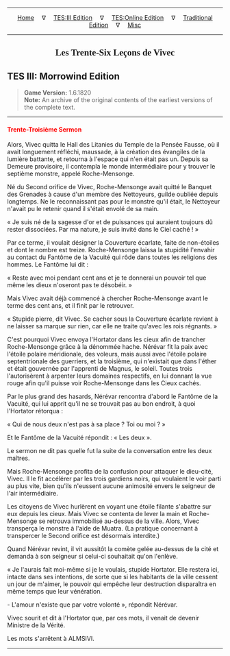 
---

<!-- Jekyll Page Links -->

<center>
<a href="../../../../index.html">Home</a>
&emsp;&nabla;&emsp;
<a href="../../../index-tes3.html">TES:III Edition</a>
&emsp;&nabla;&emsp;
<a href="../../../index-teso.html">TES:Online Edition</a>
&emsp;&nabla;&emsp;
<a href="../../../index-traditional.html">Traditional Edition</a>
&emsp;&nabla;&emsp;
<a href="../../../index-misc.html">Misc</a>
</center>

<!-- Markdown Body Below: -->

---

<center>
<h2><span style="font-family:Georgia">Les Trente-Six Leçons de Vivec</span></h2>
</center>

## TES III: Morrowind Edition

> __Game Version:__ 1.6.1820\
> __Note:__ An archive of the original contents of the earliest versions of the complete text.

---

#### <span style="color:red">Trente-Troisième Sermon</span>

Alors, Vivec quitta le Hall des Litanies du Temple de la Pensée Fausse, où il avait longuement réfléchi, maussade, à la création des évangiles de la lumière battante, et retourna à l'espace qui n'en était pas un. Depuis sa Demeure provisoire, il contempla le monde intermédiaire pour y trouver le septième monstre, appelé Roche-Mensonge.

Né du Second orifice de Vivec, Roche-Mensonge avait quitté le Banquet des Grenades à cause d'un membre des Nettoyeurs, guilde oubliée depuis longtemps. Ne le reconnaissant pas pour le monstre qu'il était, le Nettoyeur n'avait pu le retenir quand il s'était envolé de sa main.

« Je suis né de la sagesse d'or et de puissances qui auraient toujours dû rester dissociées. Par ma nature, je suis invité dans le Ciel caché ! »

Par ce terme, il voulait désigner la Couverture écarlate, faite de non-étoiles et dont le nombre est treize. Roche-Mensonge laissa la stupidité l'envahir au contact du Fantôme de la Vacuité qui rôde dans toutes les religions des hommes. Le Fantôme lui dit :

« Reste avec moi pendant cent ans et je te donnerai un pouvoir tel que même les dieux n'oseront pas te désobéir. »

Mais Vivec avait déjà commencé à chercher Roche-Mensonge avant le terme des cent ans, et il finit par le retrouver.

« Stupide pierre, dit Vivec. Se cacher sous la Couverture écarlate revient à ne laisser sa marque sur rien, car elle ne traite qu'avec les rois régnants. »

C'est pourquoi Vivec envoya l'Hortator dans les cieux afin de trancher Roche-Mensonge grâce à la dénommée hache. Nérévar fit la paix avec l'étoile polaire méridionale, des voleurs, mais aussi avec l'étoile polaire septentrionale des guerriers, et la troisième, qui n'existait que dans l'éther et était gouvernée par l'apprenti de Magnus, le soleil. Toutes trois l'autorisèrent à arpenter leurs domaines respectifs, en lui donnant la vue rouge afin qu'il puisse voir Roche-Mensonge dans les Cieux cachés.

Par le plus grand des hasards, Nérévar rencontra d'abord le Fantôme de la Vacuité, qui lui apprit qu'il ne se trouvait pas au bon endroit, à quoi l'Hortator rétorqua :

« Qui de nous deux n'est pas à sa place ? Toi ou moi ? »

Et le Fantôme de la Vacuité répondit :
« Les deux ».

Le sermon ne dit pas quelle fut la suite de la conversation entre les deux maîtres.

Mais Roche-Mensonge profita de la confusion pour attaquer le dieu-cité, Vivec. Il le fit accélérer par les trois gardiens noirs, qui voulaient le voir parti au plus vite, bien qu'ils n'eussent aucune animosité envers le seigneur de l'air intermédiaire.

Les citoyens de Vivec hurlèrent en voyant une étoile filante s'abattre sur eux depuis les cieux. Mais Vivec se contenta de lever la main et Roche-Mensonge se retrouva immobilisé au-dessus de la ville. Alors, Vivec transperça le monstre à l'aide de Muatra. (La pratique concernant à transpercer le Second orifice est désormais interdite.)

Quand Nérévar revint, il vit aussitôt la comète gelée au-dessus de la cité et demanda à son seigneur si celui-ci souhaitait qu'on l'enlève.

« Je l'aurais fait moi-même si je le voulais, stupide Hortator. Elle restera ici, intacte dans ses intentions, de sorte que si les habitants de la ville cessent un jour de m'aimer, le pouvoir qui empêche leur destruction disparaîtra en même temps que leur vénération.

\- L'amour n'existe que par votre volonté », répondit Nérévar.

Vivec sourit et dit à l'Hortator que, par ces mots, il venait de devenir Ministre de la Vérité.

Les mots s'arrêtent à ALMSIVI.

---
